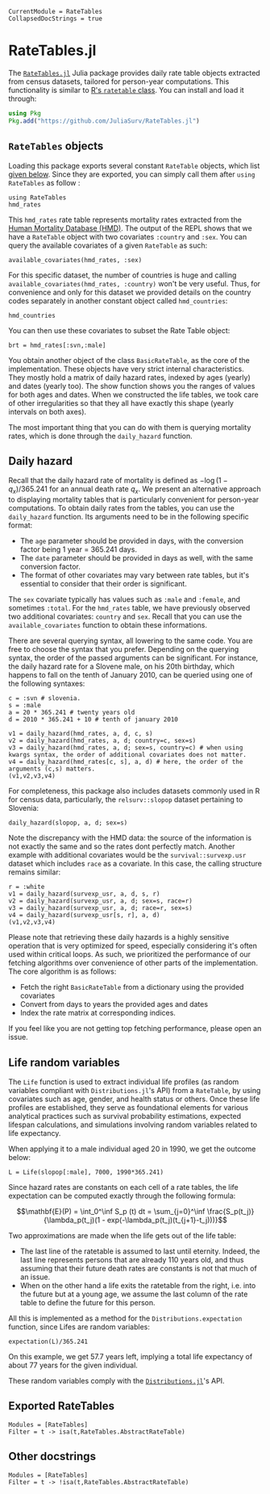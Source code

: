 ```@meta
CurrentModule = RateTables
CollapsedDocStrings = true
```

# RateTables.jl

The [`RateTables.jl`](https://github.com/JuliaSurv/RateTables.jl) Julia package provides daily rate table objects extracted from census datasets, tailored for person-year computations. This functionality is similar to [R's `ratetable` class](https://www.rdocumentation.org/packages/survival/versions/3.2-3/topics/ratetable). You can install and load it through:

```julia
using Pkg
Pkg.add("https://github.com/JuliaSurv/RateTables.jl")
```

## `RateTables` objects

Loading this package exports several constant `RateTable` objects, which list [given below](@ref "Exported RateTables"). Since they are exported, you can simply call them after `using RateTables` as follow : 

```@example 1
using RateTables
hmd_rates
```

This `hmd_rates` rate table represents mortality rates extracted from the [Human Mortality Database (HMD)](https://mortality.org). The output of the REPL shows that we have a `RateTable` object with two covariates `:country` and `:sex`. You can query the available covariates of a given `RateTable` as such: 

```@example 1
available_covariates(hmd_rates, :sex)
```

For this specific dataset, the number of countries is huge and calling `available_covariates(hmd_rates, :country)` won't be very useful. Thus, for convenience and only for this dataset we provided details on the country codes separately in another constant object called `hmd_countries`:

```@example 1
hmd_countries
```

You can then use these covariates to subset the Rate Table object: 

```@example 1
brt = hmd_rates[:svn,:male]
```

You obtain another object of the class `BasicRateTable`, as the core of the implementation. These objects have very strict internal characteristics. They mostly hold a matrix of daily hazard rates, indexed by ages (yearly) and dates (yearly too). The show function shows you the ranges of values for both ages and dates. When we constructed the life tables, we took care of other irregularities so that they all have exactly this shape (yearly intervals on both axes). 

The most important thing that you can do with them is querying mortality rates, which is done through the `daily_hazard` function.

## Daily hazard 


Recall that the daily hazard rate of mortality is defined as $-\log(1 - q_x)/365.241$ for an annual death rate $q_x$. We present an alternative approach to displaying mortality tables that is particularly convenient for person-year computations. To obtain daily rates from the tables, you can use the `daily_hazard` function. Its arguments need to be in the following specific format: 

- The `age` parameter should be provided in days, with the conversion factor being 1 year = 365.241 days.
- The `date` parameter should be provided in days as well, with the same conversion factor. 
- The format of other covariates may vary between rate tables, but it's essential to consider that their order is significant.

The `sex` covariate typically has values such as `:male` and `:female`, and sometimes `:total`. For the `hmd_rates` table, we have previously observed two additional covariates: `country` and `sex`. Recall that you can use the `available_covariates` function to obtain these informations.

There are several querying syntax, all lowering to the same code. You are free to choose the syntax that you prefer. Depending on the querying syntax, the order of the passed arguments can be significant. For instance, the daily hazard rate for a Slovene male, on his 20th birthday, which happens to fall on the tenth of January 2010, can be queried using one of the following syntaxes:  

```@example 1
c = :svn # slovenia. 
s = :male
a = 20 * 365.241 # twenty years old
d = 2010 * 365.241 + 10 # tenth of january 2010

v1 = daily_hazard(hmd_rates, a, d, c, s)
v2 = daily_hazard(hmd_rates, a, d; country=c, sex=s)
v3 = daily_hazard(hmd_rates, a, d; sex=s, country=c) # when using kwargs syntax, the order of additional covariates does not matter. 
v4 = daily_hazard(hmd_rates[c, s], a, d) # here, the order of the arguments (c,s) matters. 
(v1,v2,v3,v4)
```

For completeness, this package also includes datasets commonly used in R for census data, particularly, the `relsurv::slopop` dataset pertaining to Slovenia: 

```@example 1
daily_hazard(slopop, a, d; sex=s)
```

Note the discrepancy with the HMD data: the source of the information is not exactly the same and so the rates dont perfectly match. Another example with additional covariates would be the `survival::survexp.usr` dataset which includes `race` as a covariate. In this case, the calling structure remains similar: 

```@example 1
r = :white
v1 = daily_hazard(survexp_usr, a, d, s, r)
v2 = daily_hazard(survexp_usr, a, d; sex=s, race=r)
v3 = daily_hazard(survexp_usr, a, d; race=r, sex=s)
v4 = daily_hazard(survexp_usr[s, r], a, d)
(v1,v2,v3,v4)
```

Please note that retrieving these daily hazards is a highly sensitive operation that is very optimized for speed, especially considering it's often used within critical loops. As such, we prioritized the performance of our fetching algorithms over convenience of other parts of the implementation. The core algorithm is as follows: 

- Fetch the right `BasicRateTable` from a dictionary using the provided covariates
- Convert from days to years the provided ages and dates
- Index the rate matrix at corresponding indices. 

If you feel like you are not getting top fetching performance, please open an issue. 

## Life random variables

The `Life` function is used to extract individual life profiles (as random variables compliant with `Distributions.jl`'s API) from a `RateTable`, by using covariates such as age, gender, and health status or others. Once these life profiles are established, they serve as foundational elements for various analytical practices such as survival probability estimations, expected lifespan calculations, and simulations involving random variables related to life expectancy. 

When applying it to a male individual aged $20$ in $1990$, we get the outcome below: 

```@example 1
L = Life(slopop[:male], 7000, 1990*365.241)
```

Since hazard rates are constants on each cell of a rate tables, the life expectation can be computed exactly through the following formula: 

$$\mathbf{E}(P) = \int_0^\inf S_p (t) dt = \sum_{j=0}^\inf \frac{S_p(t_j)}{\lambda_p(t_j)(1 - exp(-\lambda_p(t_j)(t_{j+1}-t_j)))}$$

Two approximations are made when the life gets out of the life table:

- The last line of the ratetable is assumed to last until eternity. Indeed, the last line represents persons that are already 110 years old, and thus assuming that their future death rates are constants is not that much of an issue. 
- When on the other hand a life exits the ratetable from the right, i.e. into the future but at a young age, we assume the last column of the rate table to define the future for this person.

All this is implemented as a method for the `Distributions.expectation` function, since Lifes are random variables:

```@example 1
expectation(L)/365.241
```

On this example, we get $57.7$ years left, implying a total life expectancy of about $77$ years for the given individual.

These random variables comply with the [`Distributions.jl`](https://github.com/JuliaStats/Distributions.jl)'s API.

## Exported RateTables

```@autodocs
Modules = [RateTables]
Filter = t -> isa(t,RateTables.AbstractRateTable)
```

## Other docstrings

```@autodocs
Modules = [RateTables]
Filter = t -> !isa(t,RateTables.AbstractRateTable)
```
